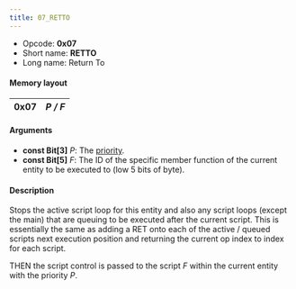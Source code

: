 ```yaml
---
title: 07_RETTO
---
```


- Opcode: **0x07**
- Short name: **RETTO**
- Long name: Return To

#### Memory layout

| 0x07 | *P / F* |
|------|---------|

#### Arguments

- **const Bit\[3\]** *P*: The [priority](../Priorities).
- **const Bit\[5\]** *F*: The ID of the specific member function of the current entity to be executed to (low 5 bits of byte).

#### Description

Stops the active script loop for this entity and also any script loops (except the main) that are queuing to be executed after the current script. This is essentially the same as adding a RET onto each of the active / queued scripts next execution position and returning the current op index to index for each script.

THEN the script control is passed to the script *F* within the current entity with the priority *P*.
